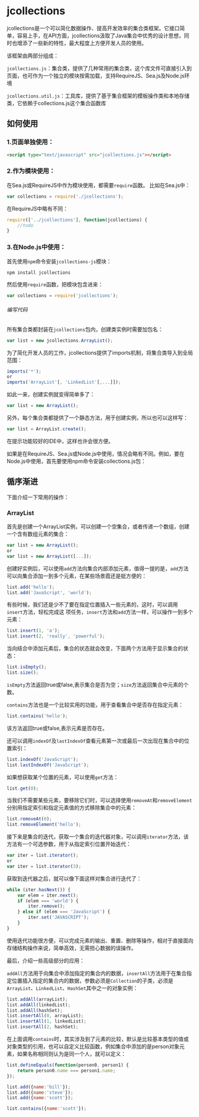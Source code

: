 # jcollections

jcollections是一个可以简化数据操作、提高开发效率的集合类框架。它接口简单，容易上手，在API方面，jcollections汲取了Java集合中优秀的设计思想，同时也增添了一些新的特性，最大程度上方便开发人员的使用。

该框架由两部分组成：

`jcollections.js`：集合类，提供了几种常用的集合类，这个库文件可直接引入到页面，也可作为一个独立的模块按需加载，支持RequireJS、Sea.js及Node.js环境

`jcollections.util.js`：工具库，提供了基于集合框架的模板操作类和本地存储类，它依赖于collections.js这个集合函数库

## 如何使用
### 1.页面单独使用：

```html
<script type="text/javascript" src="jcollections.js"></script>
```
### 2.作为模块使用：
在Sea.js或RequireJS中作为模块使用，都需要`require`函数。
比如在Sea.js中：

```javascript
var collections = require('./jcollections');
```
在RequireJS中略有不同：

```javascript
require(['../jcollections'], function(jcollections) {
	//todo
}
```
### 3.在Node.js中使用：
首先使用`npm`命令安装`jcollections-js`模块：

```
npm install jcollections
```
然后使用`require`函数，把模块包含进来：

```javascript
var collections = require('jcollections');
```
###### 编写代码
所有集合类都封装在`jcollections`包内，创建类实例时需要加包名：

```javascript
var list = new jcollections.ArrayList();
```
为了简化开发人员的工作，jcollections提供了imports机制，将集合类导入到全局范围：

```javascript
imports('*');
or
imports('ArrayList'[, 'LinkedList'[,...]]);
```
如此一来，创建实例就变得简单多了：

```javascript	
var list = new ArrayList();
```
另外，每个集合类都提供了一个静态方法，用于创建实例，所以也可以这样写：

```javascript
var list = ArrayList.create();
```
在提示功能较好的IDE中，这样也许会很方便。

如果是在RequireJS、Sea.js或Node.js中使用，情况会略有不同。例如，要在Node.js中使用，首先要使用npm命令安装collections.js包：


## 循序渐进
下面介绍一下常用的操作：
### ArrayList
首先是创建一个ArrayList实例，可以创建一个空集合，或者传递一个数组，创建一个含有数组元素的集合：

```javascript
var list = new ArrayList();
or
var list = new ArrayList([...]); 
```
创建好实例后，可以使用`add`方法向集合内部添加元素，值得一提的是，`add`方法可以向集合添加一到多个元素，在某些场景霞还是挺方便的：

```javascript
list.add('hello');
list.add('JavaScript', 'world');
```
有些时候，我们还是少不了要在指定位置插入一些元素的，这时，可以调用`insert`方法，轻松完成这
项任务，`insert`方法和`add`方法一样，可以操作一到多个元素：

```javascript
list.insert(1, 'a');
list.insert(2, 'really', 'powerful');
```
当向结合中添加元素后，集合的状态就会改变，下面两个方法用于显示集合的状态：

```javascript
list.isEmpty();
list.size();
```
`isEmpty`方法返回true或false,表示集合是否为空；`size`方法返回集合中元素的个数。

`contains`方法也是一个比较实用的功能，用于查看集合中是否存在指定元素：

```javascript
list.contains('hello');
```
该方法返回true或false,表示元素是否存在。

还可以调用`indexOf`及`lastIndexOf`查看元素第一次或最后一次出现在集合中的位置索引：

```javascript
list.indexOf('JavaScript');
list.lastIndexOf('JavaScript');
```
如果想获取某个位置的元素，可以使用`get`方法：

```javascript
list.get(0);
```
当我们不需要某些元素，要移除它们时，可以选择使用`removeAt`和`removeElement`分别用指定索引和指定元素值的方式移除集合中的元素：

```javascript
list.removeAt(0);
list.removeElement('hello');
```

接下来是集合的迭代，获取一个集合的迭代器对象，可以调用`iterator`方法，该方法有一个可选参数，用于从指定索引位置开始迭代：

```javascript
var iter = list.iterator();
or
var iter = list.iterator(3);
```
获取到迭代器之后，就可以像下面这样对集合进行迭代了：

```javascript
while (iter.hasNext()) {
	var elem = iter.next();
	if (elem === 'world') {
		iter.remove();
	} else if (elem === 'JavaScript') {
		iter.set('JAVASCRIPT');
	}
}
```
使用迭代功能很方便，可以完成元素的输出、重置、删除等操作，相对于直接面向存储结构操作来说，简单高效，无需担心数据的误操作。

最后，介绍一些高级部分的应用：

`addAll`方法用于向集合中添加指定的集合内的数据，`insertAll`方法用于在集合指定位置插入指定的集合内的数据，参数必须是`Collection`的子类，必须是`ArrayList`、`LinkedList`、`HashSet`其中之一的对象实例：

```javascript
list.addAll(arrayList);
list.addAll(linkedList);
list.addAll(hashSet);
list.insertAll(0, arrayList);
list.insertAll(1, linkedList);
list.insertAll(2, hashSet);
```
在上面调用`contains`时，其实涉及到了元素的比较，默认是比较基本类型的值或对象类型的引用，也可以自定义比较函数，例如集合中添加的是person对象元素，如果名称相同则认为是同一个人，就可以定义：

```javascript
list.defineEquals(function(person0, person1) {
	return person0.name === person1.name;
});

list.add({name:'bill'});
list.add({name:'steve'});
list.add({name:'scott'});

list.contains({name:'scott'});
```
